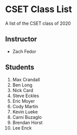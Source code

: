 # CSET Class List

A list of the CSET class of 2020

## Instructor
- Zach Fedor

## Students
1. Max Crandall
1. Ben Long 
1. Nick Card
1. Steve Eckles
1. Eric Moyer
1. Cody Martin
1. Kevin Lueke
1. Carni Buzaglo
1. Brendan Horst
1. Lee Enck

